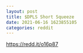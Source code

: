 ```yaml
--- 
layout: post 
title: $DPLS Short Squeeze 
date: 2021-06-16 1623855105 
categories: reddit 
--- 
```

https://redd.it/o16p87